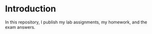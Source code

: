 # Introduction
In this repository, I publish my lab assignments, my homework, and the exam answers.
